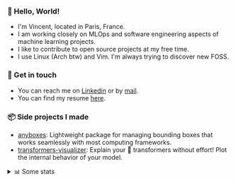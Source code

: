 ### 👋 Hello, World!

- I'm Vincent, located in Paris, France.
- I am working closely on MLOps and software engineering aspects of machine learning projects.
- I like to contribute to open source projects at my free time.
- I use Linux (Arch btw) and Vim. I'm always trying to discover new FOSS.

### 🔗 Get in touch

- You can reach me on [Linkedin](https://www.linkedin.com/in/vincent-duchauffour-3a9641155/) or by [mail](mailto:vincent.duchauffour@proton.me).
- You can find my resume [here](https://raw.githubusercontent.com/VDuchauffour/resume/main/resume.pdf).

### 📦 Side projects I made

- [anyboxes](https://github.com/VDuchauffour/anyboxes): Lightweight package for managing bounding boxes that works seamlessly with most computing frameworks.
- [transformers-visualizer](https://github.com/VDuchauffour/transformers-visualizer): Explain your 🤗 transformers without effort! Plot the internal behavior of your model. 

<details><summary>📊 Some stats</summary>  
  
<p align="center">
  <img alt="VDuchauffour's github stats" src="https://github-readme-stats.vercel.app/api?username=VDuchauffour&include_all_commits=true&show_icons=true&theme=react"/>
  <br />
  <img alt="VDuchauffour's streak stats" src="https://streak-stats.demolab.com?user=VDuchauffour&theme=react"/>
  <br />
  <img alt="VDuchauffour's language stats" src="https://github-readme-stats.vercel.app/api/top-langs/?username=VDuchauffour&count_private=true&include_all_commits=true&show_icons=true&layout=compact&theme=react"/>
  <!--   <br />
  <img alt="VDuchauffour's Wakatime stats" src="https://github-readme-stats.vercel.app/api/wakatime?username=VDuchauffour&theme=react"/> -->
</p>

#### 🧭 Wakatime stats
<!--START_SECTION:waka-->
![Code Time](http://img.shields.io/badge/Code%20Time-2%2C055%20hrs%2016%20mins-blue)

![Lines of code](https://img.shields.io/badge/From%20Hello%20World%20I%27ve%20Written-4.8%20million%20lines%20of%20code-blue)

**🐱 My GitHub Data** 

> 📦 981.7 kB Used in GitHub's Storage 
 > 
> 🏆 719 Contributions in the Year 2024
 > 
> 🚫 Not Opted to Hire
 > 
> 📜 9 Public Repositories 
 > 
> 🔑 2 Private Repositories 
 > 
**I'm an Early 🐤** 

```text
🌞 Morning                504 commits         ██░░░░░░░░░░░░░░░░░░░░░░░   08.46 % 
🌆 Daytime                3480 commits        ███████████████░░░░░░░░░░   58.42 % 
🌃 Evening                1576 commits        ███████░░░░░░░░░░░░░░░░░░   26.46 % 
🌙 Night                  397 commits         ██░░░░░░░░░░░░░░░░░░░░░░░   06.66 % 
```
📅 **I'm Most Productive on Monday** 

```text
Monday                   1263 commits        █████░░░░░░░░░░░░░░░░░░░░   21.20 % 
Tuesday                  1226 commits        █████░░░░░░░░░░░░░░░░░░░░   20.58 % 
Wednesday                988 commits         ████░░░░░░░░░░░░░░░░░░░░░   16.59 % 
Thursday                 1142 commits        █████░░░░░░░░░░░░░░░░░░░░   19.17 % 
Friday                   940 commits         ████░░░░░░░░░░░░░░░░░░░░░   15.78 % 
Saturday                 103 commits         ░░░░░░░░░░░░░░░░░░░░░░░░░   01.73 % 
Sunday                   295 commits         █░░░░░░░░░░░░░░░░░░░░░░░░   04.95 % 
```


📊 **This Week I Spent My Time On** 

```text
💬 Programming Languages: 
Python                   19 hrs 10 mins      █████████████████████░░░░   84.83 % 
TOML                     1 hr 8 mins         █░░░░░░░░░░░░░░░░░░░░░░░░   05.05 % 
Bash                     43 mins             █░░░░░░░░░░░░░░░░░░░░░░░░   03.18 % 
Other                    42 mins             █░░░░░░░░░░░░░░░░░░░░░░░░   03.17 % 
SQL                      18 mins             ░░░░░░░░░░░░░░░░░░░░░░░░░   01.34 % 
```


 Last Updated on 30/07/2024 00:43:18 UTC
<!--END_SECTION:waka-->
</details>
